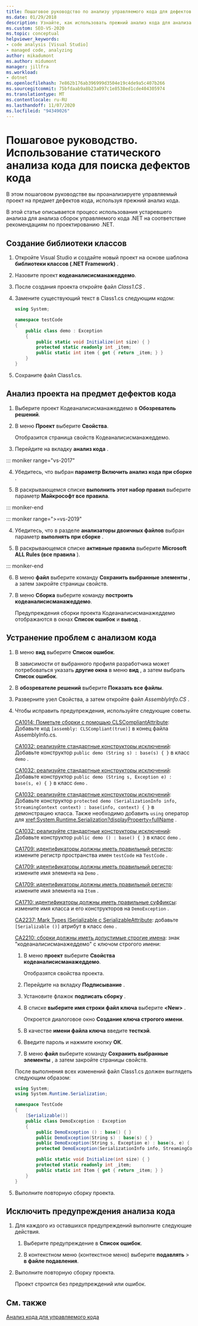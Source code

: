 ```yaml
---
title: Пошаговое руководство по анализу управляемого кода для дефектов кода | Документация Майкрософт
ms.date: 01/29/2018
description: Узнайте, как использовать прежний анализ кода для анализа сборок управляемого кода .NET. См. статью как проверить наличие дефектов и соответствие рекомендациям по проектированию .NET.
ms.custom: SEO-VS-2020
ms.topic: conceptual
helpviewer_keywords:
- code analysis [Visual Studio]
- managed code, analyzing
author: mikadumont
ms.author: midumont
manager: jillfra
ms.workload:
- dotnet
ms.openlocfilehash: 7e862b176ab396999d3504e19c4de9a5c407b266
ms.sourcegitcommit: 75bfdaab9a8b23a097c1e8538ed1cde404305974
ms.translationtype: MT
ms.contentlocale: ru-RU
ms.lasthandoff: 11/07/2020
ms.locfileid: "94349026"
---
```

# <a name="walkthrough-use-static-code-analysis-to-find-code-defects"></a>Пошаговое руководство. Использование статического анализа кода для поиска дефектов кода

В этом пошаговом руководстве вы проанализируете управляемый проект на предмет дефектов кода, используя прежний анализ кода.

В этой статье описывается процесс использования устаревшего анализа для анализа сборок управляемого кода .NET на соответствие рекомендациям по проектированию .NET.

## <a name="create-a-class-library"></a>Создание библиотеки классов

1. Откройте Visual Studio и создайте новый проект на основе шаблона **библиотеки классов (.NET Framework)** .

1. Назовите проект **кодеаналисисманажеддемо**.

1. После создания проекта откройте файл *Class1.CS* .

1. Замените существующий текст в Class1.cs следующим кодом:

   ```csharp
   using System;

   namespace testCode
   {
       public class demo : Exception
       {
           public static void Initialize(int size) { }
           protected static readonly int _item;
           public static int item { get { return _item; } }
       }
   }
   ```

1. Сохраните файл Class1.cs.

## <a name="analyze-the-project-for-code-defects"></a>Анализ проекта на предмет дефектов кода

1. Выберите проект Кодеаналисисманажеддемо в **Обозреватель решений**.

2. В меню **Проект** выберите **Свойства**.

   Отобразится страница свойств Кодеаналисисманажеддемо.

3. Перейдите на вкладку **анализ кода** .

::: moniker range="vs-2017"

4. Убедитесь, что выбран **параметр Включить анализ кода при сборке** .

5. В раскрывающемся списке **выполнить этот набор правил** выберите параметр **Майкрософт все правила**.

::: moniker-end

::: moniker range=">=vs-2019"

4. Убедитесь, что в разделе **анализаторы двоичных файлов** выбран параметр **выполнять при сборке** .

5. В раскрывающемся списке **активные правила** выберите **Microsoft ALL Rules (все правила** ).

::: moniker-end

6. В меню **файл** выберите команду **Сохранить выбранные элементы** , а затем закройте страницы свойств.

7. В меню **Сборка** выберите команду **построить кодеаналисисманажеддемо**.

    Предупреждения сборки проекта Кодеаналисисманажеддемо отображаются в окнах **Список ошибок** и **вывод** .

## <a name="correct-the-code-analysis-issues"></a>Устранение проблем с анализом кода

1. В меню **вид** выберите **Список ошибок**.

    В зависимости от выбранного профиля разработчика может потребоваться указать **другие окна** в меню **вид** , а затем выбрать **Список ошибок**.

1. В **обозревателе решений** выберите **Показать все файлы**.

1. Разверните узел Свойства, а затем откройте файл *AssemblyInfo.CS* .

1. Чтобы исправить предупреждения, используйте следующие советы.

   [CA1014: Пометьте сборки с помощью CLSCompliantAttribute](/dotnet/fundamentals/code-analysis/quality-rules/ca1014): Добавьте код `[assembly: CLSCompliant(true)]` в конец файла AssemblyInfo.cs.

   [CA1032: реализуйте стандартные конструкторы исключений](/dotnet/fundamentals/code-analysis/quality-rules/ca1032): Добавьте конструктор `public demo (String s) : base(s) { }` в класс `demo` .

   [CA1032: реализуйте стандартные конструкторы исключений](/dotnet/fundamentals/code-analysis/quality-rules/ca1032): Добавьте конструктор `public demo (String s, Exception e) : base(s, e) { }` в класс `demo` .

   [CA1032: реализуйте стандартные конструкторы исключений](/dotnet/fundamentals/code-analysis/quality-rules/ca1032): Добавьте конструктор `protected demo (SerializationInfo info, StreamingContext context) : base(info, context) { }` в демонстрацию класса. Также необходимо добавить `using` оператор для <xref:System.Runtime.Serialization?displayProperty=fullName> .

   [CA1032: реализуйте стандартные конструкторы исключений](/dotnet/fundamentals/code-analysis/quality-rules/ca1032): Добавьте конструктор `public demo () : base() { }` в класс `demo` .

   [CA1709: идентификаторы должны иметь правильный регистр](../code-quality/ca1709.md): измените регистр пространства имен `testCode` на `TestCode` .

   [CA1709: идентификаторы должны иметь правильный регистр](../code-quality/ca1709.md): измените имя элемента на `Demo` .

   [CA1709: идентификаторы должны иметь правильный регистр](../code-quality/ca1709.md): измените имя элемента на `Item` .

   [CA1710: идентификаторы должны иметь правильные суффиксы](/dotnet/fundamentals/code-analysis/quality-rules/ca1710): измените имя класса и его конструкторов на `DemoException` .

   [CA2237: Mark Types ISerializable с SerializableAttribute](/dotnet/fundamentals/code-analysis/quality-rules/ca2237): добавьте `[Serializable ()]` атрибут в класс `demo` .

   [CA2210: сборки должны иметь допустимые строгие имена](../code-quality/ca2210.md): знак "кодеаналисисманажеддемо" с ключом строгого имени:

   1. В меню **проект** выберите **Свойства кодеаналисисманажеддемо**.

      Отобразятся свойства проекта.

   1. Перейдите на вкладку **Подписывание** .

   1. Установите флажок **подписать сборку** .

   1. В списке **выберите имя строки файл ключа** выберите **\<New>** .

      Откроется диалоговое окно **Создание ключа строгого имени**.

   1. В качестве **имени файла ключа** введите **тесткэй**.

   1. Введите пароль и нажмите кнопку **ОК**.

   1. В меню **файл** выберите команду **Сохранить выбранные элементы** , а затем закройте страницы свойств.

   После выполнения всех изменений файл Class1.cs должен выглядеть следующим образом:

   ```csharp
   using System;
   using System.Runtime.Serialization;

   namespace TestCode
   {
       [Serializable()]
       public class DemoException : Exception
       {
           public DemoException () : base() { }
           public DemoException(String s) : base(s) { }
           public DemoException(String s, Exception e) : base(s, e) { }
           protected DemoException(SerializationInfo info, StreamingContext context) : base(info, context) { }

           public static void Initialize(int size) { }
           protected static readonly int _item;
           public static int Item { get { return _item; } }
       }
   }
   ```

1. Выполните повторную сборку проекта.

## <a name="exclude-code-analysis-warnings"></a>Исключить предупреждения анализа кода

1. Для каждого из оставшихся предупреждений выполните следующие действия.

    1. Выберите предупреждение в **Список ошибок**.

    1. В контекстном меню (контекстное меню) выберите **подавлять**  >  **в файле подавления**.

1. Выполните повторную сборку проекта.

     Проект строится без предупреждений или ошибок.

## <a name="see-also"></a>См. также

[Анализ кода для управляемого кода](../code-quality/code-analysis-for-managed-code-overview.md)
